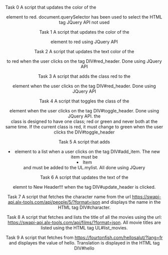 Task 0
A script that updates the color of the <header> element to red.
document.querySelector has been used to select the HTML tag
JQuery API not used

Task 1
A script that updates the color of the <header> element to red using  JQuery API

Task 2
A script that updates the text color of the <header> to red when the user clicks on the tag  DIV#red_header. Done using JQuery API

Task 3
A script that adds the class red to the <header> element when the user clicks on the tag  DIV#red_header. Done using JQuery API

Task 4
A script that toggles the class of the <header> element when the user clicks on the tag  DIV#toggle_header. Done using JQuery API. 
the <header> class is designed to have one class; red or green and never both at the same time. If the current class is red, it must change to green when the user clicks the DIV#toggle_header


Task 5 
A script that adds <li> element to a list when a user clicks on the tag DIV#add_item.  The new item must be <li>Item</li> and must be added to the UL.mylist.
All done using JQuery

Task 6
A script that updates the text of the <header> elemnt to New Header!!! when the tag DIV#update_header is clicked. 

Task 7
A script that fetches the character name from the url https://swapi-api.alx-tools.com/api/people/5/?format=json and displays the name in the HTML tag DIV#character.

Task 8
A script that fetches and lists the title of all the movies using the url: https://swapi-api.alx-tools.com/api/films/?format=json. All movie titles are listed using the HTML tag UL#list_movies.

Task 9
A script that fetches from https://fourtonfish.com/hellosalut/?lang=fr and displayes the value of hello.
Translation is displayed in the HTML tag DIV#hello